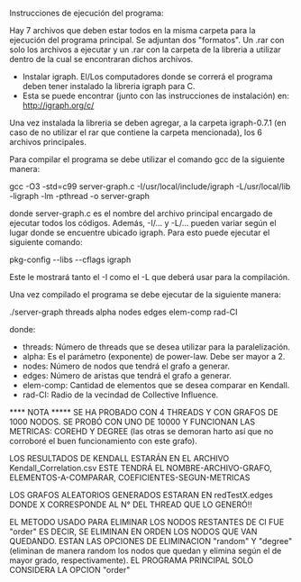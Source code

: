 Instrucciones de ejecución del programa:

Hay 7 archivos que deben estar todos en la misma carpeta para la ejecución del programa principal.
Se adjuntan dos "formatos". Un .rar con solo los archivos a ejecutar y un .rar con la carpeta de la libreria a utilizar dentro de la cual se encontraran dichos archivos.

* Instalar igraph. El/Los computadores donde se correrá el programa deben tener instalado la libreria igraph para C.
* Esta se puede encontrar (junto con las instrucciones de instalación) en: http://igraph.org/c/

Una vez instalada la libreria se deben agregar, a la carpeta igraph-0.7.1 (en caso de no utilizar el rar que contiene la carpeta mencionada), los 6 archivos principales.

Para compilar el programa se debe utilizar el comando gcc de la siguiente manera:

gcc -O3 -std=c99 server-graph.c -I/usr/local/include/igraph -L/usr/local/lib -ligraph -lm -pthread -o server-graph

donde server-graph.c es el nombre del archivo principal encargado de ejecutar todos los códigos. Además, -I/... y -L/... pueden variar según el lugar donde se encuentre ubicado igraph. Para esto puede ejecutar el siguiente comando:

pkg-config --libs --cflags igraph

Este le mostrará tanto el -I como el -L que deberá usar para la compilación.

Una vez compilado el programa se debe ejecutar de la siguiente manera:

./server-graph threads alpha nodes edges elem-comp rad-CI

donde:

* threads: Número de threads que se desea utilizar para la paralelización.
* alpha: Es el parámetro (exponente) de power-law. Debe ser mayor a 2.
* nodes: Número de nodos que tendrá el grafo a generar.
* edges: Número de aristas que tendrá el grafo a generar.
* elem-comp: Cantidad de elementos que se desea comparar en Kendall.
* rad-CI: Radio de la vecindad de Collective Influence.

**** NOTA *****
SE HA PROBADO CON 4 THREADS Y CON GRAFOS DE 1000 NODOS. SE PROBÓ CON UNO DE 10000 Y FUNCIONAN LAS METRICAS: COREHD Y DEGREE (las otras se demoran harto así que no corroboré el buen funcionamiento con este grafo).

LOS RESULTADOS DE KENDALL ESTARÁN EN EL ARCHIVO Kendall_Correlation.csv
ESTE TENDRÁ EL NOMBRE-ARCHIVO-GRAFO, ELEMENTOS-A-COMPARAR, COEFICIENTES-SEGUN-METRICAS

LOS GRAFOS ALEATORIOS GENERADOS ESTARAN EN redTestX.edges DONDE X CORRESPONDE AL N° DEL THREAD QUE LO GENERÓ!! 

EL METODO USADO PARA ELIMINAR LOS NODOS RESTANTES DE CI FUE "order" ES DECIR, SE ELIMINAN EN ORDEN LOS NODOS QUE VAN QUEDANDO. ESTAN LAS OPCIONES DE ELIMINACION "random" Y "degree" (eliminan de manera random los nodos que quedan y elimina según el de mayor grado, respectivamente). EL PROGRAMA PRINCIPAL SOLO CONSIDERA LA OPCION "order" 
